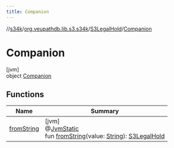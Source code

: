 ```yaml
---
title: Companion
---
```

//[s34k](../../../../index.html)/[org.veupathdb.lib.s3.s34k](../../index.html)/[S3LegalHold](../index.html)/[Companion](index.html)



# Companion



[jvm]\
object [Companion](index.html)



## Functions


| Name | Summary |
|---|---|
| [fromString](from-string.html) | [jvm]<br>@[JvmStatic](https://kotlinlang.org/api/latest/jvm/stdlib/kotlin.jvm/-jvm-static/index.html)<br>fun [fromString](from-string.html)(value: [String](https://kotlinlang.org/api/latest/jvm/stdlib/kotlin/-string/index.html)): [S3LegalHold](../index.html) |


